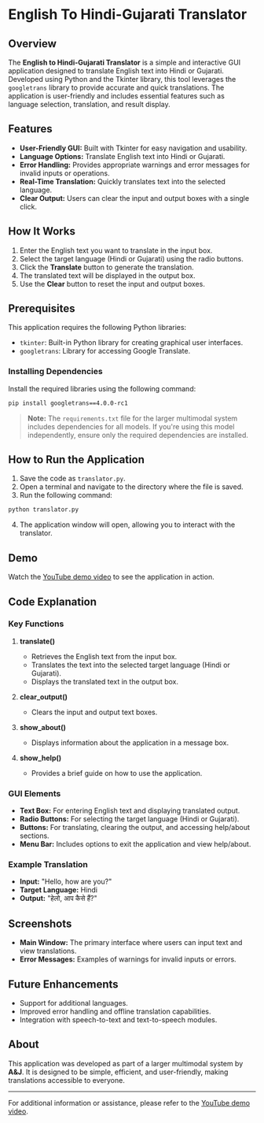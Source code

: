 # English To Hindi-Gujarati Translator

## Overview
The **English to Hindi-Gujarati Translator** is a simple and interactive GUI application designed to translate English text into Hindi or Gujarati. Developed using Python and the Tkinter library, this tool leverages the `googletrans` library to provide accurate and quick translations. The application is user-friendly and includes essential features such as language selection, translation, and result display.

## Features
- **User-Friendly GUI:** Built with Tkinter for easy navigation and usability.
- **Language Options:** Translate English text into Hindi or Gujarati.
- **Error Handling:** Provides appropriate warnings and error messages for invalid inputs or operations.
- **Real-Time Translation:** Quickly translates text into the selected language.
- **Clear Output:** Users can clear the input and output boxes with a single click.

## How It Works
1. Enter the English text you want to translate in the input box.
2. Select the target language (Hindi or Gujarati) using the radio buttons.
3. Click the **Translate** button to generate the translation.
4. The translated text will be displayed in the output box.
5. Use the **Clear** button to reset the input and output boxes.

## Prerequisites
This application requires the following Python libraries:

- `tkinter`: Built-in Python library for creating graphical user interfaces.
- `googletrans`: Library for accessing Google Translate.

### Installing Dependencies
Install the required libraries using the following command:

```bash
pip install googletrans==4.0.0-rc1
```

> **Note:** The `requirements.txt` file for the larger multimodal system includes dependencies for all models. If you're using this model independently, ensure only the required dependencies are installed.

## How to Run the Application
1. Save the code as `translator.py`.
2. Open a terminal and navigate to the directory where the file is saved.
3. Run the following command:

```bash
python translator.py
```

4. The application window will open, allowing you to interact with the translator.

## Demo
Watch the [YouTube demo video](https://youtu.be/K_Rv1-Qq9lY?si=Q2TWhQpXW8MsjDz8) to see the application in action.

## Code Explanation
### Key Functions
1. **translate()**
   - Retrieves the English text from the input box.
   - Translates the text into the selected target language (Hindi or Gujarati).
   - Displays the translated text in the output box.

2. **clear_output()**
   - Clears the input and output text boxes.

3. **show_about()**
   - Displays information about the application in a message box.

4. **show_help()**
   - Provides a brief guide on how to use the application.

### GUI Elements
- **Text Box:** For entering English text and displaying translated output.
- **Radio Buttons:** For selecting the target language (Hindi or Gujarati).
- **Buttons:** For translating, clearing the output, and accessing help/about sections.
- **Menu Bar:** Includes options to exit the application and view help/about.

### Example Translation
- **Input:** "Hello, how are you?"
- **Target Language:** Hindi
- **Output:** "हेलो, आप कैसे हैं?"

## Screenshots
- **Main Window:** The primary interface where users can input text and view translations.
- **Error Messages:** Examples of warnings for invalid inputs or errors.

## Future Enhancements
- Support for additional languages.
- Improved error handling and offline translation capabilities.
- Integration with speech-to-text and text-to-speech modules.

## About
This application was developed as part of a larger multimodal system by **A&J**. It is designed to be simple, efficient, and user-friendly, making translations accessible to everyone.

---
For additional information or assistance, please refer to the [YouTube demo video](https://youtu.be/K_Rv1-Qq9lY?si=Q2TWhQpXW8MsjDz8).
